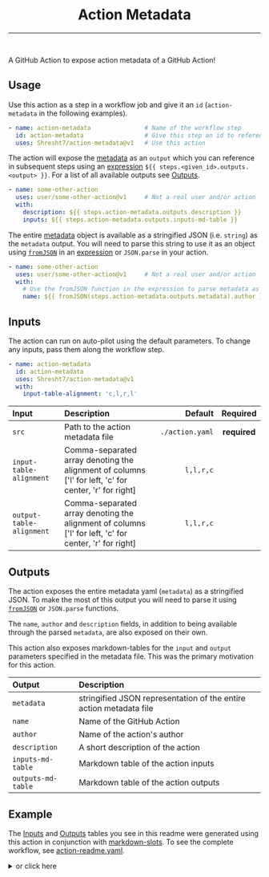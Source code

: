 <h1 align='center'>
  Action Metadata
</h1>

---

<br />

<!-- slot: description -->
A GitHub Action to expose action metadata of a GitHub Action!
<!-- /slot -->

## Usage

Use this action as a step in a workflow job and give it an `id` (`action-metadata` in the following examples).

```yaml
- name: action-metadata               # Name of the workflow step
  id: action-metadata                 # Give this step an id to reference it later for outputs
  uses: Shresht7/action-metadata@v1   # Use this action
```

The action will expose the [metadata][1] as an `output` which you can reference in subsequent steps using an [expression][2] `${{ steps.<given_id>.outputs.<output> }}`.
For a list of all available outputs see [Outputs](#outputs).


```yaml
- name: some-other-action           
  uses: user/some-other-action@v1     # Not a real user and/or action
  with:
    description: ${{ steps.action-metadata.outputs.description }}
    inputs: ${{ steps.action-metadata.outputs.inputs-md-table }}
```

The entire [metadata][1] object is available as a stringified JSON (i.e. `string`) as the `metadata` output. You will need to parse this string to use it as an object using [`fromJSON`][3] in an [expression][2] or `JSON.parse` in your action.

```yaml
- name: some-other-action
  uses: user/some-other-action@v1     # Not a real user and/or action
  with:
    # Use the fromJSON function in the expression to parse metadata as JSON
    name: ${{ fromJSON(steps.action-metadata.outputs.metadata).author }}
```

## Inputs

The action can run on auto-pilot using the default parameters. To change any inputs, pass them along the workflow step.

```yaml
- name: action-metadata
  id: action-metadata
  uses: Shresht7/action-metadata@v1
  with:
    input-table-alignment: 'c,l,r,l'
```

<!-- slot: inputs -->
| Input                    | Description                                                                                           |         Default |   Required   |
| :----------------------- | :---------------------------------------------------------------------------------------------------- | --------------: | :----------: |
| `src`                    | Path to the action metadata file                                                                      | `./action.yaml` | **required** |
| `input-table-alignment`  | Comma-separated array denoting the alignment of columns ['l' for left, 'c' for center, 'r' for right] |       `l,l,r,c` |              |
| `output-table-alignment` | Comma-separated array denoting the alignment of columns ['l' for left, 'c' for center, 'r' for right] |       `l,l,r,c` |              |
<!-- /slot -->

## Outputs

The action exposes the entire metadata yaml (`metadata`) as a stringified JSON. To make the most of this output you will need to parse it using [`fromJSON`][3] or `JSON.parse` functions.

The `name`, `author` and `description` fields, in addition to being available through the parsed `metadata`, are also exposed on their own.

This action also exposes markdown-tables for the `input` and `output` parameters specified in the metadata file. This was the primary motivation for this action.

<!-- slot: outputs -->
| Output             | Description                                                        |
| :----------------- | :----------------------------------------------------------------- |
| `metadata`         | stringified JSON representation of the entire action metadata file |
| `name`             | Name of the GitHub Action                                          |
| `author`           | Name of the action's author                                        |
| `description`      | A short description of the action                                  |
| `inputs-md-table`  | Markdown table of the action inputs                                |
| `outputs-md-table` | Markdown table of the action outputs                               |
<!-- /slot -->

## Example

The [Inputs](#inputs) and [Outputs](#outputs) tables you see in this readme were generated using this action in conjunction with [markdown-slots][4]. To see the complete workflow, see [action-readme.yaml][5].

<details>
<summary>
  or click here
</summary>

```yaml
# =============
# ACTION README
# =============

name: Action-Readme

# Activation Events
# =================

on:
  # When the action.yaml file changes
  push:
    paths:
      - action.yaml

  # Manual workflow dispatch
  workflow_dispatch:

# Jobs
# ====

jobs:
  update-readme:
    runs-on: ubuntu-latest
    steps:
      # Checkout Repository ✅
      # ======================

      - name: checkout
        uses: actions/checkout@v3

      # Retrieve Action Metadata 📜
      # ===========================

      - name: retrieve action metadata
        id: action-metadata
        uses: Shresht7/action-metadata@main

      # Markdown Slots 📋
      # =================

      - name: update readme slots
        id: markdown-slots
        uses: Shresht7/markdown-slots@main
        with:
          slots: |
            description: ${{ fromJSON(steps.action-metadata.outputs.metadata).description }}
            inputs: ${{ steps.action-metadata.outputs.inputs-md-table }}
            outputs: ${{ steps.action-metadata.outputs.outputs-md-table }}

      # Push Changes 🌎
      # ===============

      - name: check for changes
        id: git-diff
        run: |
          if git diff --exit-code; then
            echo "::set-output name=changes_exist::false"
          else
            echo "::set-output name=changes_exist::true"
          fi

      - name: commit and push
        if: ${{ steps.git-diff.outputs.changes_exist == 'true' }}
        run: |
          git config user.name 'github-actions[bot]'
          git config user.email 'github-actions[bot]@users.noreply.github.com'
          git add .
          git commit -m 'Update README.md 📄'
          git push
```
</details>

<!-- LINKS -->
[1]: https://docs.github.com/en/actions/creating-actions/metadata-syntax-for-github-actions
[2]: https://docs.github.com/en/actions/learn-github-actions/expressions
[3]: https://docs.github.com/en/actions/learn-github-actions/expressions#fromjson
[4]: https://www.github.com/Shresht7/markdown-slots
[5]: .github/workflows/action-readme.yaml